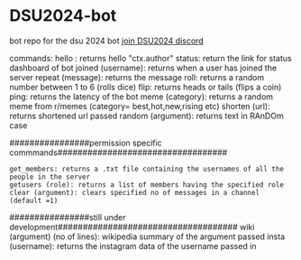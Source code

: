 # DSU2024-bot
bot repo for the dsu 2024 bot 
[join DSU2024 discord](https://discord.com/invite/yc38n94jyM)

commands:
    hello : returns hello "ctx.author"
    status: return the link for status dashboard of bot
    joined (username): returns when a user has joined the server
    repeat (message): returns the message 
    roll: returns a random number between 1 to 6 (rolls dice)
    flip: returns heads or tails (flips a coin)
    ping: returns the latency of the bot
    meme (category): returns a random meme from r/memes (category= best,hot,new,rising etc)
    shorten (url): returns shortened url passed 
    random (argument): returns text in RAnDOm case


################permission specific commmands##################################

    get_members: returns a .txt file containing the usernames of all the people in the server
    getusers (role): returns a list of members having the specified role
    clear (argument): clears specified no of messages in a channel (default =1)
################still under development####################################
    wiki (argument) (no of lines): wikipedia summary of the argument passed
    insta (username): returns the instagram data of the username passed in 
    
    